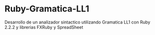 # Ruby-Gramatica-LL1
Desarrollo de un analizador sintactico utilizando Gramatica LL1 con Ruby 2.2.2 y librerias
FXRuby y SpreadSheet
